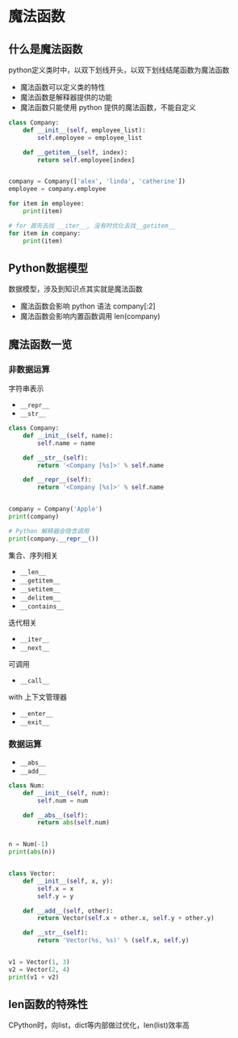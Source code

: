 # 魔法函数

## 什么是魔法函数
python定义类时中，以双下划线开头，以双下划线结尾函数为魔法函数

- 魔法函数可以定义类的特性
- 魔法函数是解释器提供的功能
- 魔法函数只能使用 python 提供的魔法函数，不能自定义

```python
class Company:
    def __init__(self, employee_list):
        self.employee = employee_list

    def __getitem__(self, index):
        return self.employee[index]


company = Company(['alex', 'linda', 'catherine'])
employee = company.employee

for item in employee:
    print(item)

# for 首先去找 __iter__, 没有时优化去找__getitem__
for item in company:
    print(item)
```

## Python数据模型

数据模型，涉及到知识点其实就是魔法函数

- 魔法函数会影响 python 语法 company[:2]
- 魔法函数会影响内置函数调用 len(company)

## 魔法函数一览

### 非数据运算

字符串表示

- `__repr__`
- `__str__`

```python
class Company:
    def __init__(self, name):
        self.name = name

    def __str__(self):
        return '<Company [%s]>' % self.name

    def __repr__(self):
        return '<Company [%s]>' % self.name


company = Company('Apple')
print(company)

# Python 解释器会隐含调用
print(company.__repr__())
```

集合、序列相关

- `__len__`
- `__getitem__`
- `__setitem__`
- `__delitem__`
- `__contains__`

迭代相关

- `__iter__`
- `__next__`

可调用

- `__call__`

with 上下文管理器

- `__enter__`
- `__exit__`

### 数据运算

- `__abs__`
- `__add__`

```python
class Num:
    def __init__(self, num):
        self.num = num

    def __abs__(self):
        return abs(self.num)


n = Num(-1)
print(abs(n))


class Vector:
    def __init__(self, x, y):
        self.x = x
        self.y = y

    def __add__(self, other):
        return Vector(self.x + other.x, self.y + other.y)

    def __str__(self):
        return 'Vector(%s, %s)' % (self.x, self.y)


v1 = Vector(1, 3)
v2 = Vector(2, 4)
print(v1 + v2)
```

## len函数的特殊性

CPython时，向list，dict等内部做过优化，len(list)效率高

